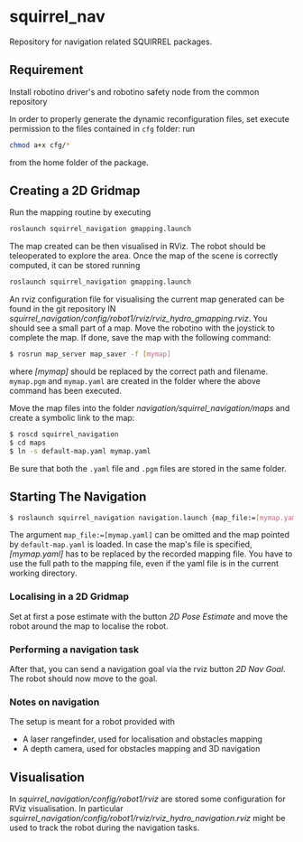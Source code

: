 squirrel_nav
============

Repository for navigation related SQUIRREL packages.

## Requirement

Install robotino driver's and robotino safety node from the common
repository

In order to properly generate the dynamic reconfiguration files, set
execute permission to the files contained in `cfg` folder: run
```bash
chmod a+x cfg/*	
```
from the home folder of the package.

## Creating a 2D Gridmap

Run the mapping routine by executing

```bash
roslaunch squirrel_navigation gmapping.launch 
``` 

The map created can be then visualised in RViz. The robot should be
teleoperated to explore the area. Once the map of the scene is
correctly computed, it can be stored running

```bash
roslaunch squirrel_navigation gmapping.launch
```

An rviz configuration file for visualising the current map generated
can be found in the git repository IN
*squirrel_navigation/config/robot1/rviz/rviz_hydro_gmapping.rviz*.
You should see a small part of a map.  Move the robotino with the
joystick to complete the map.  If done, save the map with the
following command:

```bash 
$ rosrun map_server map_saver -f [mymap] 
``` 

where *[mymap]* should be replaced by the correct path and filename.
`mymap.pgm` and `mymap.yaml` are created in the folder where the above
command has been executed.

Move the map files into the folder
*navigation/squirrel_navigation/maps* and create a symbolic link to
the map:
```bash
$ roscd squirrel_navigation
$ cd maps
$ ln -s default-map.yaml mymap.yaml
```
Be sure that both the `.yaml` file and `.pgm` files are stored
in the same folder.

## Starting The Navigation

```bash
$ roslaunch squirrel_navigation navigation.launch {map_file:=[mymap.yaml]}
```

The argument `map_file:=[mymap.yaml]` can be omitted and the map
pointed by `default-map.yaml` is loaded. In case the map's file is
specified, *[mymap.yaml]* has to be replaced by the recorded mapping
file.  You have to use the full path to the mapping file, even if the
yaml file is in the current working directory.

### Localising in a 2D Gridmap

Set at first a pose estimate with the button *2D Pose Estimate* and
move the robot around the map to localise the robot.

### Performing a navigation task

After that, you can send a navigation goal via the rviz button *2D Nav Goal*.
The robot should now move to the goal.

### Notes on navigation

The setup is meant for a robot provided with 
- A laser rangefinder, used for localisation and obstacles mapping
- A depth camera, used for obstacles mapping and 3D navigation


## Visualisation

In *squirrel_navigation/config/robot1/rviz* are stored some
configuration for RViz visualisation. In particular
*squirrel_navigation/config/robot1/rviz/rviz_hydro_navigation.rviz*
might be used to track the robot during the navigation tasks.

<!-- ###Start Rviz -->
<!-- To set a initial pose estimation, start rviz on your desktop. -->
<!-- ```bash -->
<!-- $ rosrun rviz rviz -->
<!-- ``` -->
<!-- There is rviz configuration files in our git repository *alufr_navigation\config\rviz\hydro_config.rviz*, -->
<!-- that can be loaded with *Ctrl+O*. -->

<!-- ###Set Initial Pose and Move with Rviz -->
<!-- Set at first a pose estimate with the button *2D Pose Estimate* and move the robot arround the map to localize the -->
<!-- robot. After that, you can send a navigation goal via the rviz button *2D Nav Goal*.The robot should now move to the goal. -->

<!-- ##Creating a 3D Octomap Localizing in a 2D Map -->
<!-- As as first step, start the navigation as described above. -->


<!-- ## Creating a 3D Octomap  -->

<!-- To generate a 3D map of scene the pose of the robot must be known. For this, perform the -->
<!-- localisation procedure as described in the section above. Once the robot is localised,  -->
<!-- launch *octomap_server*: -->

<!-- ```bash -->
<!-- roslaunch squirrel_navigation octomap_server.launch -->
<!-- ``` -->

<!-- Let the robot navigate in the environment. Finally store the 3D Octomap executing -->

<!-- ```bash -->
<!-- rosrun octomap_server octomap_saver -f [octomap_name.ot] -->
<!-- ``` -->

<!-- The 3D Octomap should now have been stored in *octomap_name.ot*. -->

<!-- ### Visualising the 3D Octomap -->

<!-- To visualise the octomap, `octovis` is required.  -->

<!-- `sudo apt-get install ros-hydro-octovis` to install it and  -->
<!-- `octovis octomap_name.ot` to show the 3D Octomap. -->

